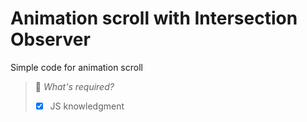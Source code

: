 # Animation scroll with Intersection Observer
Simple code for animation scroll

> 📌 *What's required?*
> - [x] JS knowledgment